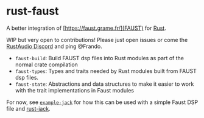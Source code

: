 # rust-faust

A better integration of [https://faust.grame.fr/](FAUST) for [Rust](https://www.rust-lang.org/).

WIP but very open to contributions! Please just open issues or come the [RustAudio Discord](https://rust-audio.discourse.group/) and ping @Frando.

* `faust-build`: Build FAUST dsp files into Rust modules as part of the normal crate compilation
* `faust-types`: Types and traits needed by Rust modules built from FAUST dsp files.
* `faust-state`: Abstractions and data structures to make it easier to work with the trait implementations in Faust modules

For now, see [`example-jack`](example-jack) for how this can be used with a simple Faust DSP file and [rust-jack](https://github.com/RustAudio/rust-jack).

